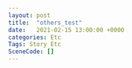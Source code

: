 ```yaml
---
layout: post
title:  "others_test"
date:   2021-02-15 13:00:00 +0000
categories: Etc
Tags: Story Etc
SceneCode: []
---
```

